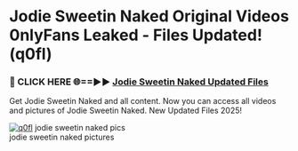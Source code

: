 # Jodie Sweetin Naked Original Videos 0nlyFans Leaked - Files Updated! (q0fl)

<h3>🔴 CLICK HERE 🌐==►► <a href="https://tinyurl.com/up5wt9bj" rel="nofollow">Jodie Sweetin Naked Updated Files</a></h3>

Get Jodie Sweetin Naked and all content. Now you can access all videos and pictures of Jodie Sweetin Naked. New Updated Files 2025!

[![q0fl](https://i.imgur.com/ABiUzMV.gif)](https://tinyurl.com/up5wt9bj)
jodie sweetin naked pics<br>
jodie sweetin naked pictures